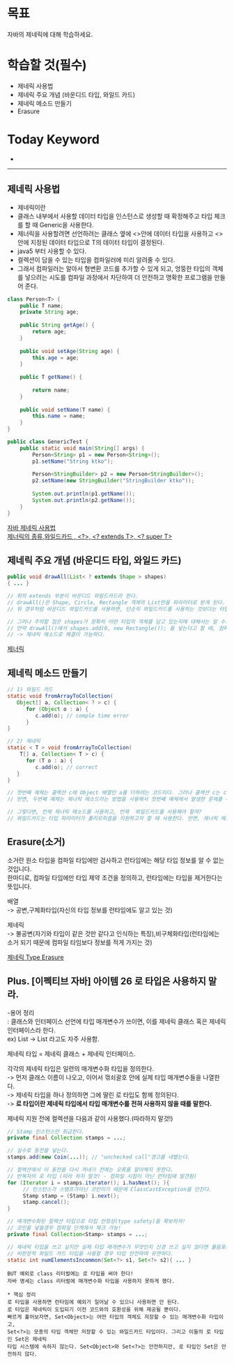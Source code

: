 
# 목표  
자바의 제네릭에 대해 학습하세요.  

# 학습할 것(필수)  
- 제네릭 사용법  
- 제네릭 주요 개념 (바운디드 타입, 와일드 카드)  
- 제네릭 메소드 만들기  
- Erasure  

# Today Keyword  
- 

- - -

## 제네릭 사용법  

- 제네릭이란  
- 클래스 내부에서 사용할 데이터 타입을 인스턴스로 생성할 때 확정해주고 타입 체크를 할 때 Generic을 사용한다.  
- 제너릭을 사용할려면 선언하려는 클래스 옆에 <>안에 데이터 타입을 사용하고 <>안에 지정된 데이터 타입으로 T의 데이터 타입이 결정된다.  
- java5 부터 사용할 수 있다.
- 컬렉션이 담을 수 있는 타입을 컴파일러에 미리 알려줄 수 있다.  
- 그래서 컴파일러는 알아서 형변환 코드를 추가할 수 있게 되고, 엉뚱한 타입의 객체를 넣으려는 시도를 컴파일 과정에서 차단하여 더 안전하고 명확한 프로그램을 만들어 준다.  

```java
class Person<T> {
    public T name;
    private String age;
    
    public String getAge() {
        return age;
    }
    
    public void setAge(String age) {
        this.age = age;
    }
    
    public T getName() {
        
        return name;
    }
    
    public void setName(T name) {
        this.name = name;
    }
}
```

```java
public class GenericTest {
    public static void main(String[] args) {
        Person<String> p1 = new Person<String>();
        p1.setName("String ktko");
        
        Person<StringBuilder> p2 = new Person<StringBuilder>();
        p2.setName(new StringBuilder("StringBuilder ktko"));
        
        System.out.println(p1.getName());
        System.out.println(p2.getName());
    }
}
```

[자바 제네릭 사용법](https://ktko.tistory.com/entry/%EC%9E%90%EB%B0%94-%EC%A0%9C%EB%84%A4%EB%A6%ADGeneric-%EA%B0%9C%EB%85%90%EA%B3%BC-%EC%82%AC%EC%9A%A9%EB%B2%95-1%ED%83%84)    
[제너릭의 종류,와일드카드 <T>, <?>, <? extends T>, <? super T>](https://blog.naver.com/ykycome00/222101321226)   

## 제네릭 주요 개념 (바운디드 타입, 와일드 카드)  

```java
public void drawAll(List< ? extends Shape > shapes)
{ ... }

// 위의 extends 부분이 바운디드 와일드카드라 한다.  
// drawAll()은 Shape, Circle, Rectangle 객체의 List만을 파라미터로 받게 된다. 그 이외에는 모두 컴파일 오류가 난다.  
// 위 경우처럼 바운디드 와일드카드를 사용하면, 단순히 와일드카드를 사용하는 것보다는 타입의 범위를 좀 더 명확히 할 수 있게 된다.  

// 그러나 주의할 점은 shapes가 정확히 어떤 타입의 객체를 담고 있는지에 대해서는 알 수가 없다는 것이다.  
// 만약 drawAll()에서 shapes.add(0, new Rectangle()); 을 넣는다고 할 때, 컴파일러는 오류를 내뱉는다.  
// -> 제네릭 메소드로 해결이 가능하다.  
```

[제너릭](http://qyleekr.blogspot.com/2010/05/java-generics.html)  

## 제네릭 메소드 만들기  

```java
// 1) 와일드 카드
static void fromArrayToCollection(
   Object[] a, Collection< ? > c) {
      for (Object o : a) {
         c.add(o); // comple time error
      }
}

// 2) 제네릭  
static < T > void fromArrayToCollection(
    T[] a, Collection< T > c) {
      for (T o : a) {
         c.add(o); // correct
   }
}

// 첫번째 예제는 콜렉션 c에 Object 배열인 a를 더하려는 코드이다. 그러나 콜렉션 c는 c가 담을 수 있는 타입이 언논이기 때문에, Object 타입의 o를 파라미터로 넘길 수가 없다.
// 반면, 두번째 예제는 제너릭 메소드라는 방법을 사용해서 첫번째 예제에서 발생한 문제를 해결한 경우이다.

// 그렇다면, 언제 제너릭 메소드를 사용하고, 언제  와일드카드를 사용해야 할까?
// 와일드카드는 타입 파라미터가 폴리모피즘을 지원하고자 할 때 사용한다. 반면, 제너릭 메소드는 타입 파라미터가 다른 파라미터의 타입이나 리턴 타입 사이의 종속성을 명시해야 할 때 사용한다.
```

## Erasure(소거)    

소거란 원소 타입을 컴파일 타입에만 검사하고 런타임에는 해당 타입 정보를 알 수 없는 것입니다.  
한마디로, 컴파일 타임에만 타입 제약 조건을 정의하고, 런타임에는 타입을 제거한다는 뜻입니다.  

배열   
-> 공변,구체화타입(자신의 타입 정보를 런타임에도 알고 있는 것)   

제네릭   
-> 불공변(자기와 타입이 같은 것만 같다고 인식하는 특징),비구체화타입(런타임에는 소거 되기 때문에 컴파일 타임보다 정보를 적게 가지는 것)    

[제네릭 Type Erasure](https://devlog-wjdrbs96.tistory.com/263)  

## Plus. [이펙티브 자바] 아이템 26 로 타입은 사용하지 말라.  

-용어 정리  
: 클래스와 인터페이스 선언에 타입 매개변수가 쓰이면, 이를 제네릭 클래스 혹은 제네릭 인터페이스라 한다.  
ex) List <E> -> List 라고도 자주 사용함.    

제네릭 타입 = 제네릭 클래스 + 제네릭 인터페이스.  
  
각각의 제네릭 타입은 일련의 매개변수화 타입을 정의한다.    
-> 먼저 클래스 이름이 나오고, 이어서 꺾쇠괄호 안에 실제 타입 매개변수들을 나열한다.    
-> 제네릭 타입을 하나 정의하면 그에 딸린 로 타입도 함께 정의된다.    
-> **로 타입이란 제네릭 타입에서 타입 매개변수를 전혀 사용하지 않을 때를 말한다.**    

제네릭 지원 전에 컬렉션을 다음과 같이 사용했다.(따라하지 말것!)  
```java
// Stamp 인스턴스만 취급한다.
private final Collection stamps = ...;

// 실수로 동전을 넣는다.
stamps.add(new Coin(...)); // "unchecked call"경고를 내뱉는다.

// 컬렉션에서 이 동전을 다시 꺼내기 전에는 오류를 알아채지 못한다.
// 반복자의 로 타입 (따라 하지 말것! - 컴파일 시점이 아닌 런타임때 발견됨)
for (Iterator i = stamps.iterator(); i.hasNext(); ){
     // 인스턴스가 스탬프가아닌 코인이기 때문에 ClassCastException을 던진다.
     Stamp stamp = (Stamp) i.next(); 
     stamp.cancel();
}
```

```java
// 매개변수화된 컬렉션 타입으로 타입 안정성(type safety)을 확보하자!
// 코인을 넣을경우 컴파일 단계에서 체크 가능!
private final Collection<Stamp> stamps = ...;
```

```java
// 제네릭 타입을 쓰고 싶지만 실제 타입 매개변수가 무엇인지 신경 쓰고 싶지 않다면 물음표(?)를 사용하자.
// 비한정적 와일드 카드 타입을 사용할 경우 타입 안전하며 유연하다.
static int numElementsIncommon(Set<?> s1, Set<?> s2){ ... }
```

```
BUT 예외로 class 리터럴에는 로 타입을 써야 한다!
자바 명세는 class 리터럴에 매개변수화 타입을 사용하지 못하게 했다.

* 핵심 정리
로 타입을 사용하면 런타임에 예외가 일어날 수 있으니 사용하면 안 된다.  
로 타입은 제네릭이 도입되기 이전 코드와의 호환성을 위해 제공될 뿐이다.  
빠르게 훑어보자면, Set<Object>는 어떤 타입의 객체도 저장할 수 있는 매개변수화 타입이고,  
Set<?>는 모종의 타입 객체만 저장할 수 있는 와일드카드 타입이다. 그리고 이들의 로 타입인 Set은 제네릭  
타입 시스템에 속하지 않는다. Set<Object>와 Set<?>는 안전하지만, 로 타입인 Set은 안전하지 않다.  


